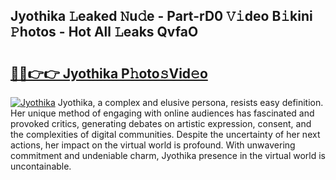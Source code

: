 ## Jyothika 𝙻eaked 𝙽u𝚍e - Part-rD0 𝚅𝚒deo B𝚒kini 𝙿hotos - Hot All 𝙻eaks QvfaO

# <h2><a href="http://ld1v6r.urlbe.top/?page=Jyothika">🔗🔗👉👉 Jyothika P𝚑oto𝚜Vid𝚎o</a></h2>

[![Jyothika](https://i.imgur.com/eBuTRDB.gif)](http://ld1v6r.urlbe.top/?page=Jyothika)
Jyothika, a complex and elusive persona, resists easy definition. Her unique method of engaging with online audiences has fascinated and provoked critics, generating debates on artistic expression, consent, and the complexities of digital communities. Despite the uncertainty of her next actions, her impact on the virtual world is profound. With unwavering commitment and undeniable charm, Jyothika presence in the virtual world is uncontainable.
